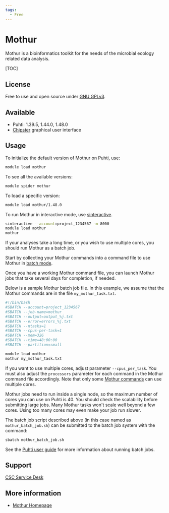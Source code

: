 ```yaml
---
tags:
  - Free
---
```


# Mothur

Mothur is a bioinformatics toolkit for the needs of the microbial ecology related data analysis.

[TOC]

## License

Free to use and open source under [GNU GPLv3](https://www.gnu.org/licenses/gpl-3.0.html).

## Available

- Puhti: 1.39.5, 1.44.0, 1.48.0
- [Chipster](https://chipster.csc.fi) graphical user interface

## Usage

To initialize the default version of Mothur on Puhti, use:

```bash
module load mothur
```

To see all the available versions:

```bash
module spider mothur
```

To load a specific version:

```bash
module load mothur/1.48.0
```

To run Mothur in interactive mode, use [sinteractive](../computing/running/interactive-usage.md).

```bash
sinteractive --account=project_1234567 -m 8000
module load mothur
mothur
```

If your analyses take a long time, or you wish to use multiple cores, you should run Mothur as a batch job.

Start by collecting your Mothur commands into a command file to use Mothur in [batch mode](http://www.mothur.org/wiki/Batch_mode).

Once you have a working Mothur command file, you can launch Mothur jobs that take several days for completion, if needed.

Below is a sample Mothur batch job file. In this example, we assume that the Mothur commands are in the file `my_mothur_task.txt`.

```bash
#!/bin/bash
#SBATCH --account=project_1234567
#SBATCH --job-name=mothur
#SBATCH --output=output_%j.txt
#SBATCH --error=errors_%j.txt
#SBATCH --ntasks=1
#SBATCH --cpus-per-task=1
#SBATCH --mem=32G
#SBATCH --time=48:00:00
#SBATCH --partition=small

module load mothur
mothur my_mothur_task.txt
```

If you want to use multiple cores, adjust parameter `--cpus_per_task`. You must also adjust the `processors` parameter for each command in the Mothur command file accordingly. Note that only some [Mothur commands](https://docs.hpc.qmul.ac.uk/apps/bio/mothur/) can use multiple cores.

Mothur jobs need to run inside a single node, so the maximum number of cores you can use on Puhti is 40. You should check the scalability before submitting large jobs. Many Mothur tasks won't scale well beyond a few cores. Using too many cores may even make your job run slower.

The batch job script described above (in this case named as `mothur_batch_job.sh`) can be submitted to the batch job system
with the command:

```bash
sbatch mothur_batch_job.sh
```

See the [Puhti user guide](../computing/running/getting-started.md) for more information about running batch jobs.

## Support

[CSC Service Desk](../support/contact.md)

## More information

- [Mothur Homepage](https://www.mothur.org/)
